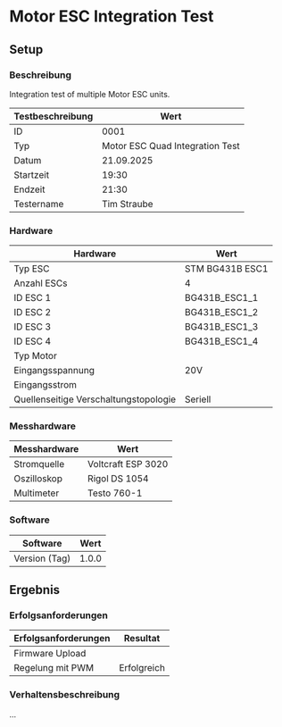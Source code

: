 # Motor ESC Integration Test

## Setup

### Beschreibung

Integration test of multiple Motor ESC units.

| **Testbeschreibung** | Wert                            |
| -------------------- | ------------------------------- |
| ID                   | 0001                            |
| Typ                  | Motor ESC Quad Integration Test |
| Datum                | 21.09.2025                      |
| Startzeit            | 19:30                           |
| Endzeit              | 21:30                           |
| Testername           | Tim Straube                     |

### Hardware

| **Hardware**                          | Wert            |
| ------------------------------------- | --------------- |
| Typ ESC                               | STM BG431B ESC1 |
| Anzahl ESCs                           | 4               |
| ID ESC 1                              | BG431B_ESC1_1   |
| ID ESC 2                              | BG431B_ESC1_2   |
| ID ESC 3                              | BG431B_ESC1_3   |
| ID ESC 4                              | BG431B_ESC1_4   |
| Typ Motor                             |                 |
| Eingangsspannung                      | 20V             |
| Eingangsstrom                         |                 |
| Quellenseitige Verschaltungstopologie | Seriell         |

### Messhardware

| **Messhardware** | Wert               |
| ---------------- | ------------------ |
| Stromquelle      | Voltcraft ESP 3020 |
| Oszilloskop      | Rigol DS 1054      |
| Multimeter       | Testo 760-1        |

### Software

| **Software**  | Wert  |
| ------------- | ----- |
| Version (Tag) | 1.0.0 |

## Ergebnis

### Erfolgsanforderungen

| **Erfolgsanforderungen** | Resultat    |
| ------------------------ | ----------- |
| Firmware Upload          |             |
| Regelung mit PWM         | Erfolgreich |

### Verhaltensbeschreibung

...
